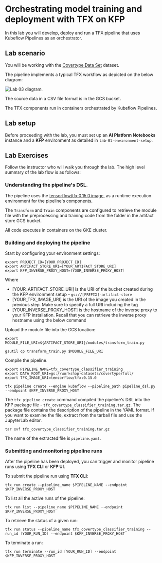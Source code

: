 # Orchestrating model training and deployment with TFX on KFP

In this lab you will develop, deploy and run a TFX pipeline that uses Kubeflow Pipelines as an orchestrator.


## Lab scenario

You will be working with the [Covertype Data Set](https://github.com/jarokaz/mlops-labs/blob/master/datasets/covertype/README.md) dataset. 

The pipeline implements a typical TFX workflow as depicted on the below diagram:

![Lab 03 diagram](../images/lab-03-diagram.png).

The source data in a CSV file format is in the GCS bucket.

The TFX components run in containers orchestrated by Kubeflow Pipelines.


## Lab setup

Before proceeding with the lab, you must set up an **AI Platform Notebooks** instance and a **KFP** environment as detailed in `lab-01-environment-setup`.

## Lab Exercises

Follow the instructor who will walk you through the lab. The high level summary of the lab flow is as follows:

### Understanding the pipeline's DSL.

The pipeline uses the [tensorflow/tfx:0.15.0 image](https://hub.docker.com/r/tensorflow/tfx), as a runtime execution environment for the pipeline's components. 

The `Transform` and `Train` components are configured to retrieve the module file with the preprocessing and training code from the folder in the artifact store GCS bucket.

All code executes in containers on the GKE cluster.


### Building and deploying the pipeline


Start by configuring your environment settings:
```
export PROJECT_ID=[YOUR_PROJECT_ID]
export ARTIFACT_STORE_URI=[YOUR_ARTIFACT_STORE_URI]
export KFP_INVERSE_PROXY_HOST=[YOUR_INVERSE_PROXY_HOST]
```

Where 
- [YOUR_ARTIFACT_STORE_URI] is the URI of the bucket created during the KFP environment setup - `gs://[PREFIX]-artifact-store`
- [YOUR_TFX_IMAGE_URI] is the URI of the image you created in the previous step. Make sure to specify a full URI including the tag
- [YOUR_INVERSE_PROXY_HOST] is the hostname of the inverse proxy to your KFP installation. Recall that you can retrieve the inverse proxy hostname using the below command


Upload the module file into the GCS location:
```
export MODULE_FILE_URI=${ARTIFACT_STORE_URI}/modules/transform_train.py

gsutil cp transform_train.py $MODULE_FILE_URI
```

Compile the pipeline.

```
export PIPELINE_NAME=tfx_covertype_classifier_training
export DATA_ROOT_URI=gs://workshop-datasets/covertype/full/
export TFX_IMAGE_URI=tensorflow/tfx:0.15.0

tfx pipeline create --engine kubeflow --pipeline_path pipeline_dsl.py --endpoint $KFP_INVERSE_PROXY_HOST
```



The `tfx pipeline create` command compiled the pipeline's DSL into the KFP package file - `tfx_covertype_classifier_training.tar.gz`. The package file contains the description of the pipeline in the YAML format. If you want to examine the file, extract from the tarball file and use the JupyterLab editor.

```
tar xvf tfx_covertype_classifier_training.tar.gz
```

The name of the extracted file is `pipeline.yaml`.


### Submitting and monitoring pipeline runs

After the pipeline has been deployed, you can trigger and monitor pipeline runs using **TFX CLI** or **KFP UI**.

To submit the pipeline run using **TFX CLI**:
```
tfx run create --pipeline_name $PIPELINE_NAME --endpoint $KFP_INVERSE_PROXY_HOST
```

To list all the active runs of the pipeline:
```
tfx run list --pipeline_name $PIPELINE_NAME --endpoint $KFP_INVERSE_PROXY_HOST
```

To retrieve the status of a given run:
```
tfx run status --pipeline_name tfx_covertype_classifier_training --run_id [YOUR_RUN_ID] --endpoint $KFP_INVERSE_PROXY_HOST
```
 To terminate a run:
 ```
 tfx run terminate --run_id [YOUR_RUN_ID] --endpoint $KFP_INVERSE_PROXY_HOST
 ```


